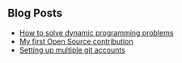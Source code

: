 ## Blog Posts

* [How to solve dynamic programming problems](posts/dynamic-programming.html)
* [My first Open Source contribution](posts/my-first-open-source-contribution.html)
* [Setting up multiple git accounts](posts/setup-multiple-git-accounts.html)
